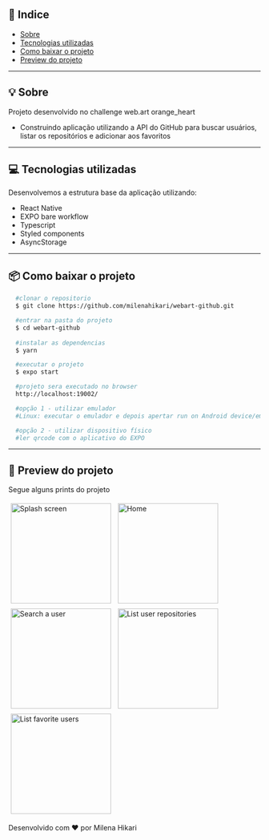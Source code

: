 ## 📕 Indice

- [Sobre](#-sobre)
- [Tecnologias utilizadas](#-tecnologias-utilizadas)
- [Como baixar o projeto](#-como-baixar-o-projeto)
- [Preview do projeto](#-preview-do-projeto)

---

## 💡 Sobre

Projeto desenvolvido no challenge web.art orange_heart

- Construindo aplicação utilizando a API do GitHub para buscar usuários, listar os repositórios e adicionar aos favoritos

---

## 💻 Tecnologias utilizadas

Desenvolvemos a estrutura base da aplicação utilizando:
- React Native
- EXPO bare workflow
- Typescript
- Styled components
- AsyncStorage

---

## 📦 Como baixar o projeto

```bash
  #clonar o repositorio
  $ git clone https://github.com/milenahikari/webart-github.git

  #entrar na pasta do projeto
  $ cd webart-github
  
  #instalar as dependencias
  $ yarn

  #executar o projeto
  $ expo start

  #projeto sera executado no browser
  http://localhost:19002/

  #opção 1 - utilizar emulador
  #Linux: executar o emulador e depois apertar run on Android device/emulator

  #opção 2 - utilizar dispositivo físico
  #ler qrcode com o aplicativo do EXPO
```
---

## 📱 Preview do projeto

Segue alguns prints do projeto

<div>
  <img style="margin: 5px" alt="Splash screen" src="https://imgur.com/KOrH2Al.png" width="200">
  <img style="margin: 5px" alt="Home" src="https://imgur.com/Ye3zOxu.png" width="200">
  <img style="margin: 5px" alt="Search a user" src="https://imgur.com/AJTjc4x.png" width="200">
  <img style="margin: 5px" alt="List user repositories" src="https://imgur.com/LW3R3MD.png" width="200">
  <img style="margin: 5px" alt="List favorite users" src="https://imgur.com/wwz7mNu" width="200">
</div>

Desenvolvido com ♥ por Milena Hikari